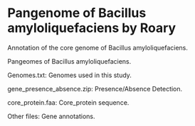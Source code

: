 # Pangenome of Bacillus amyloliquefaciens by Roary
Annotation of the core genome of Bacillus amyloliquefaciens.

Pangeomes of Bacillus amyloliquefaciens.

Genomes.txt: Genomes used in this study.

gene_presence_absence.zip: Presence/Absence Detection.

core_protein.faa: Core_protein sequence.

Other files: Gene annotations.
